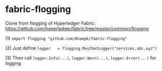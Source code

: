 # fabric-flogging

Clone from flogging of Hyperledger Fabric: 
https://github.com/hyperledger/fabric/tree/master/common/flogging

  (1) `import flogging "github.com/Hnampk/fabric-flogging"`

  (2) Just define `logger   = flogging.MustGetLogger("services.abc.xyz")`

  (3) Then call `logger.Info(...)`, `logger.Warn(...)`, `logger.Error(...)` for logging
